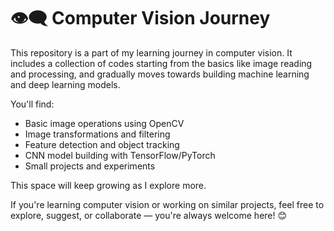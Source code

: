 # 👁️‍🗨️ Computer Vision Journey

This repository is a part of my learning journey in computer vision. It includes a collection of codes starting from the basics like image reading and processing, and gradually moves towards building machine learning and deep learning models.

You'll find:
- Basic image operations using OpenCV
- Image transformations and filtering
- Feature detection and object tracking
- CNN model building with TensorFlow/PyTorch
- Small projects and experiments

This space will keep growing as I explore more.

If you're learning computer vision or working on similar projects, feel free to explore, suggest, or collaborate — you're always welcome here! 😊

